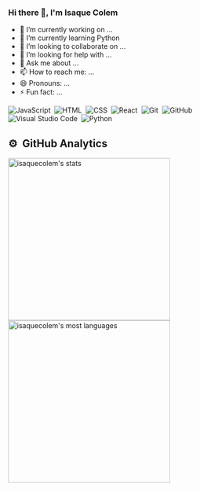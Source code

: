 ### Hi there 👋, I'm Isaque Colem

- 🔭 I’m currently working on ...
- 🌱 I’m currently learning Python
- 👯 I’m looking to collaborate on ...
- 🤔 I’m looking for help with ...
- 💬 Ask me about ...
- 📫 How to reach me: ...
- 😄 Pronouns: ...
- ⚡ Fun fact: ...

![JavaScript](https://img.shields.io/badge/-JavaScript-05122A?style=flat&logo=javascript)&nbsp;
![HTML](https://img.shields.io/badge/-HTML-05122A?style=flat&logo=HTML5)&nbsp;
![CSS](https://img.shields.io/badge/-CSS-05122A?style=flat&logo=CSS3&logoColor=1572B6)&nbsp;
![React](https://img.shields.io/badge/-React-05122A?style=flat&logo=react)&nbsp;
![Git](https://img.shields.io/badge/-Git-05122A?style=flat&logo=git)&nbsp;
![GitHub](https://img.shields.io/badge/-GitHub-05122A?style=flat&logo=github)&nbsp;
![Visual Studio Code](https://img.shields.io/badge/-Visual%20Studio%20Code-05122A?style=flat&logo=visual-studio-code&logoColor=007ACC)&nbsp;
![Python](https://img.shields.io/badge/-python-05122A?style=flat&logo=python)&nbsp;

## ⚙️ &nbsp;GitHub Analytics
<p align="left">
<img width="330em" src="https://github-readme-stats.vercel.app/api?username=isaquecolem&show_icons=true&theme=vision-friendly-dark" alt="isaquecolem's stats"/>
<img width="330em" src="https://github-readme-stats.vercel.app/api/top-langs/?username=isaquecolem&layout=compact&theme=vision-friendly-dark" alt="isaquecolem's most languages"/>
</p>
